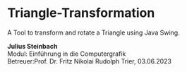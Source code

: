 # Triangle-Transformation
A Tool to transform and rotate a Triangle using Java Swing. 

**Julius Steinbach**  
Modul: Einführung in die Computergrafik  
Betreuer:Prof. Dr. Fritz Nikolai Rudolph
Trier, 03.06.2023
